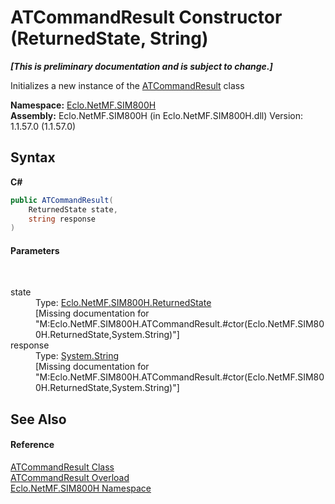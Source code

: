 # ATCommandResult Constructor (ReturnedState, String)
 _**\[This is preliminary documentation and is subject to change.\]**_

Initializes a new instance of the <a href="T_Eclo_NetMF_SIM800H_ATCommandResult">ATCommandResult</a> class

**Namespace:**&nbsp;<a href="N_Eclo_NetMF_SIM800H">Eclo.NetMF.SIM800H</a><br />**Assembly:**&nbsp;Eclo.NetMF.SIM800H (in Eclo.NetMF.SIM800H.dll) Version: 1.1.57.0 (1.1.57.0)

## Syntax

**C#**<br />
``` C#
public ATCommandResult(
	ReturnedState state,
	string response
)
```


#### Parameters
&nbsp;<dl><dt>state</dt><dd>Type: <a href="T_Eclo_NetMF_SIM800H_ReturnedState">Eclo.NetMF.SIM800H.ReturnedState</a><br />\[Missing <param name="state"/> documentation for "M:Eclo.NetMF.SIM800H.ATCommandResult.#ctor(Eclo.NetMF.SIM800H.ReturnedState,System.String)"\]</dd><dt>response</dt><dd>Type: <a href="http://msdn2.microsoft.com/en-us/library/s1wwdcbf" target="_blank">System.String</a><br />\[Missing <param name="response"/> documentation for "M:Eclo.NetMF.SIM800H.ATCommandResult.#ctor(Eclo.NetMF.SIM800H.ReturnedState,System.String)"\]</dd></dl>

## See Also


#### Reference
<a href="T_Eclo_NetMF_SIM800H_ATCommandResult">ATCommandResult Class</a><br /><a href="Overload_Eclo_NetMF_SIM800H_ATCommandResult__ctor">ATCommandResult Overload</a><br /><a href="N_Eclo_NetMF_SIM800H">Eclo.NetMF.SIM800H Namespace</a><br />